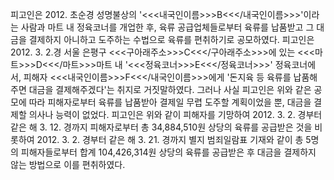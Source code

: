 피고인은 2012. 초순경 성명불상의 '<<<내국인이름>>>B<<</내국인이름>>>'이라는 사람과 마트 내 정육코너를 개업한 후, 육류 공급업체들로부터 육류를 납품받고 그 대금을 결제하지 아니하고 도주하는 수법으로 육류를 편취하기로 공모하였다.
피고인은 2012. 3. 2.경 서울 은평구 <<<구아래주소>>>C<<</구아래주소>>>에 있는 <<<마트>>>D<<</마트>>>마트 내 '<<<정육코너>>>E<<</정육코너>>>' 정육코너에서, 피해자 <<<내국인이름>>>F<<</내국인이름>>>에게 '돈지육 등 육류를 납품해주면 대금을 결제해주겠다'는 취지로 거짓말하였다.
그러나 사실 피고인은 위와 같은 공모에 따라 피해자로부터 육류를 납품받아 결제일 무렵 도주할 계획이었을 뿐, 대금을 결제할 의사나 능력이 없었다.
피고인은 위와 같이 피해자를 기망하여 2012. 3. 2. 경부터 같은 해 3. 12. 경까지 피해자로부터 총 34,884,510원 상당의 육류를 공급받은 것을 비롯하여 2012. 3. 2. 경부터 같은 해 3. 21. 경까지 별지 범죄일람표 기재와 같이 총 5명의 피해자들로부터 합계 104,426,314원 상당의 육류를 공급받은 후 대금을 결제하지 않는 방법으로 이를 편취하였다.